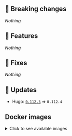 ## :loudspeaker: Breaking changes

*Nothing*


## :tada: Features

*Nothing*


## :bug: Fixes

*Nothing*


## :heartbeat: Updates

* Hugo: [`0.112.3`](https://github.com/floryn90/docker-hugo/releases/tag/0.112.3) => `0.112.4`


## Docker images

<details>
<summary>Click to see available images</summary>

This release is available from Docker Hub as project `floryn90/hugo` with the following tags:

| Alias tags                   | Version specific tags                      |
| ---------------------------- | ------------------------------------------ |
| `busybox`, `latest`          | `0.112.4-busybox`, `0.112.4`                     |
| `busybox-ci`, `ci`           | `0.112.4-busybox-ci`, `0.112.4-ci`               |
| `busybox-onbuild`, `onbuild` | `0.112.4-busybox-onbuild`, `0.112.4-onbuild`     |
| `alpine`                     | `0.112.4-alpine`                              |
| `alpine-ci`                  | `0.112.4-alpine-ci`                           |
| `alpine-onbuild`             | `0.112.4-alpine-onbuild`                      |
| `asciidoctor`                | `0.112.4-asciidoctor`                         |
| `asciidoctor-ci`             | `0.112.4-asciidoctor-ci`                      |
| `asciidoctor-onbuild`        | `0.112.4-asciidoctor-onbuild`                 |
| `pandoc`                     | `0.112.4-pandoc`                              |
| `pandoc-ci`                  | `0.112.4-pandoc-ci`                           |
| `pandoc-onbuild`             | `0.112.4-pandoc-onbuild`                      |
| `ext-alpine`                 | `0.112.4-ext-alpine`                          |
| `ext-alpine-ci`              | `0.112.4-ext-alpine-ci`                       |
| `ext-alpine-onbuild`         | `0.112.4-ext-alpine-onbuild`                  |
| `ext-asciidoctor`            | `0.112.4-ext-asciidoctor`                     |
| `ext-asciidoctor-ci`         | `0.112.4-ext-asciidoctor-ci`                  |
| `ext-asciidoctor-onbuild`    | `0.112.4-ext-asciidoctor-onbuild`             |
| `ext-pandoc`                 | `0.112.4-ext-pandoc`                          |
| `ext-pandoc-ci`              | `0.112.4-ext-pandoc-ci`                       |
| `ext-pandoc-onbuild`         | `0.112.4-ext-pandoc-onbuild`                  |
| `debian`                     | `0.112.4-debian`                              |
| `debian-ci`                  | `0.112.4-debian-ci`                           |
| `debian-onbuild`             | `0.112.4-debian-onbuild`                      |
| `ext-debian`, `ext`, `latest-ext` | `0.112.4-ext-debian`, `0.112.4-ext`         |
| `ext-debian-ci`, `ext-ci`    | `0.112.4-ext-debian-ci`, `0.112.4-ext-ci`        |
| `ext-debian-onbuild`, `ext-onbuild` | `0.112.4-ext-debian-onbuild`, `0.112.4-ext-onbuild` |
| `ubuntu`                     | `0.112.4-ubuntu`                            |
| `ubuntu-ci`                  | `0.112.4-ubuntu-ci`                         |
| `ubuntu-onbuild`             | `0.112.4-ubuntu-onbuild`                    |
| `ext-ubuntu`                 | `0.112.4-ext-ubuntu`                        |
| `ext-ubuntu-ci`              | `0.112.4-ext-ubuntu-ci`                     |
| `ext-ubuntu-onbuild`         | `0.112.4-ext-ubuntu-onbuild`                |
</details>